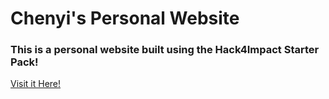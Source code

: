 # Chenyi's Personal Website

### This is a personal website built using the Hack4Impact Starter Pack!

[Visit it Here!](https://chenyizhao14.github.io)
